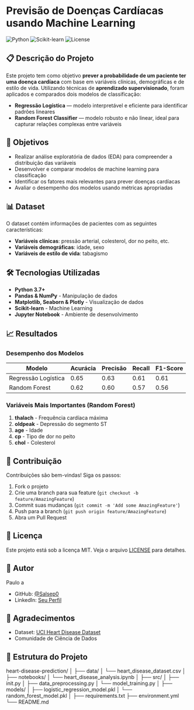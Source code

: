 # Previsão de Doenças Cardíacas usando Machine Learning

![Python](https://img.shields.io/badge/Python-3.7%2B-blue)
![Scikit-learn](https://img.shields.io/badge/Scikit--learn-1.2%2B-orange)
![License](https://img.shields.io/badge/License-MIT-green)

## 📋 Descrição do Projeto

Este projeto tem como objetivo **prever a probabilidade de um paciente ter uma doença cardíaca** com base em variáveis clínicas, demográficas e de estilo de vida. Utilizando técnicas de **aprendizado supervisionado**, foram aplicados e comparados dois modelos de classificação:

- **Regressão Logística** — modelo interpretável e eficiente para identificar padrões lineares
- **Random Forest Classifier** — modelo robusto e não linear, ideal para capturar relações complexas entre variáveis

## 🎯 Objetivos

- Realizar análise exploratória de dados (EDA) para compreender a distribuição das variáveis
- Desenvolver e comparar modelos de machine learning para classificação
- Identificar os fatores mais relevantes para prever doenças cardíacas
- Avaliar o desempenho dos modelos usando métricas apropriadas

## 📊 Dataset

O dataset contém informações de pacientes com as seguintes características:

- **Variáveis clínicas**: pressão arterial, colesterol, dor no peito, etc.
- **Variáveis demográficas**: idade, sexo
- **Variáveis de estilo de vida**: tabagismo

## 🛠️ Tecnologias Utilizadas

- **Python 3.7+**
- **Pandas & NumPy** - Manipulação de dados
- **Matplotlib, Seaborn & Plotly** - Visualização de dados
- **Scikit-learn** - Machine Learning
- **Jupyter Notebook** - Ambiente de desenvolvimento

## 📈 Resultados

### Desempenho dos Modelos

| Modelo | Acurácia | Precisão | Recall | F1-Score |
|--------|----------|----------|--------|----------|
| Regressão Logística | 0.65 | 0.63 | 0.61 | 0.61  |
| Random Forest | 0.62 | 0.60 | 0.57 | 0.56 |

### Variáveis Mais Importantes (Random Forest)
1. **thalach** - Frequência cardíaca máxima
2. **oldpeak** - Depressão do segmento ST
3. **age** - Idade  
4. **cp** - Tipo de dor no peito
5. **chol** - Colesterol

## 🤝 Contribuição

Contribuições são bem-vindas! Siga os passos:

1. Fork o projeto
2. Crie uma branch para sua feature (`git checkout -b feature/AmazingFeature`)
3. Commit suas mudanças (`git commit -m 'Add some AmazingFeature'`)
4. Push para a branch (`git push origin feature/AmazingFeature`)
5. Abra um Pull Request

## 📄 Licença

Este projeto está sob a licença MIT. Veja o arquivo [LICENSE](LICENSE) para detalhes.

## 👥 Autor

Paulo a
- GitHub: [@Salsep0](https://github.com/Salsep0)
- LinkedIn: [Seu Perfil](https://www.linkedin.com/in/paulo-vitor-83a095225)

## 🙏 Agradecimentos

- Dataset: [UCI Heart Disease Dataset](https://archive.ics.uci.edu/ml/datasets/Heart+Disease)
- Comunidade de Ciência de Dados



## 📁 Estrutura do Projeto
heart-disease-prediction/
│
├── data/
│ └── heart_disease_dataset.csv
│
├── notebooks/
│ └── heart_disease_analysis.ipynb
│
├── src/
│ ├── init.py
│ ├── data_preprocessing.py
│ └── model_training.py
│
├── models/
│ ├── logistic_regression_model.pkl
│ └── random_forest_model.pkl
│
├── requirements.txt
├── environment.yml
└── README.md